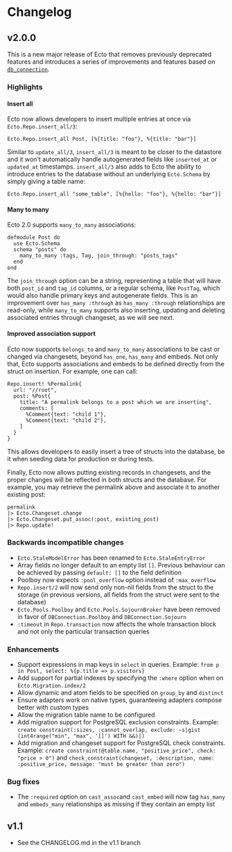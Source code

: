 # Changelog

## v2.0.0

This is a new major release of Ecto that removes previously deprecated features and introduces a series of improvements and features based on [`db_connection`](https://github.com/fishcakez/db_connection).

### Highlights

#### Insert all

Ecto now allows developers to insert multiple entries at once via `Ecto.Repo.insert_all/3`:

    Ecto.Repo.insert_all Post, [%{title: "foo"}, %{title: "bar"}]

Similar to `update_all/3`, `insert_all/3` is meant to be closer to the datastore and it won't automatically handle autogenerated fields like `inserted_at` or `updated_at` timestamps. `insert_all/3` also adds to Ecto the ability to introduce entries to the database without an underlying `Ecto.Schema` by simply giving a table name:

    Ecto.Repo.insert_all "some_table", [%{hello: "foo"}, %{hello: "bar"}]

#### Many to many

Ecto 2.0 supports `many_to_many` associations:

    defmodule Post do
      use Ecto.Schema
      schema "posts" do
        many_to_many :tags, Tag, join_through: "posts_tags"
      end
    end

The `join_through` option can be a string, representing a table that will have both `post_id` and `tag_id` columns, or a regular schema, like `PostTag`, which would also handle primary keys and autogenerate fields. This is an improvement over `has_many :through` as `has_many :through` relationships are read-only, while `many_to_many` supports also inserting, updating and deleting associated entries through changeset, as we will see next.

#### Improved association support

Ecto now supports `belongs_to` and `many_to_many` associations to be cast or changed via changesets, beyond `has_one`, `has_many` and embeds. Not only that, Ecto supports associations and embeds to be defined directly from the struct on insertion. For example, one can call:

    Repo.insert! %Permalink{
      url: "//root",
      post: %Post{
        title: "A permalink belongs to a post which we are inserting",
        comments: [
          %Comment{text: "child 1"},
          %Comment{text: "child 2"},
        ]
      }
    }

This allows developers to easily insert a tree of structs into the database, be it when seeding data for production or during tests.

Finally, Ecto now allows putting existing records in changesets, and the proper changes will be reflected in both structs and the database. For example, you may retrieve the permalink above and associate it to another existing post:

    permalink
    |> Ecto.Changeset.change
    |> Ecto.Changeset.put_assoc(:post, existing_post)
    |> Repo.update!

### Backwards incompatible changes

  * `Ecto.StaleModelError` has been renamed to `Ecto.StaleEntryError`
  * Array fields no longer default to an empty list `[]`. Previous behaviour can be achieved by passing `default: []` to the field definition
  * Poolboy now expects `:pool_overflow` option instead of `:max_overflow`
  * `Repo.insert/2` will now send only non-nil fields from the struct to the storage (in previous versions, all fields from the struct were sent to the database)
  * `Ecto.Pools.Poolboy` and `Ecto.Pools.SojournBroker` have been removed in favor of `DBConnection.Poolboy` and `DBConnection.Sojourn`
  * `:timeout` in `Repo.transaction` now affects the whole transaction block and not only the particular transaction queries

### Enhancements

  * Support expressions in map keys in `select` in queries. Example: `from p in Post, select: %{p.title => p.visitors}`
  * Add support for partial indexes by specifying the `:where` option when on `Ecto.Migration.index/2`
  * Allow dynamic and atom fields to be specified on `group_by` and `distinct`
  * Ensure adapters work on native types, guaranteeing adapters compose better with custom types
  * Allow the migration table name to be configured
  * Add migration support for PostgreSQL exclusion constraints. Example: `create constraint(:sizes, :cannot_overlap, exclude: ~s|gist (int4range("min", "max", '[]') WITH &&)|)`
  * Add migration and changeset support for PostgreSQL check constraints. Example: `create constraint(@table.name, "positive_price", check: "price > 0")` and `check_constraint(changeset, :description, name: :positive_price, message: "must be greater than zero")`

### Bug fixes

  * The `:required` option on `cast_assoc`and `cast_embed` will now tag `has_many` and `embeds_many` relationships as missing if they contain an empty list

## v1.1

  * See the CHANGELOG.md in the v1.1 branch
